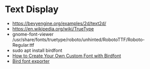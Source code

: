 # Text Display

* https://bevyengine.org/examples/2d/text2d/
* https://en.wikipedia.org/wiki/TrueType
* gnome-font-viewer /usr/share/fonts/truetype/roboto/unhinted/RobotoTTF/Roboto-Regular.ttf
* sudo apt install birdfont
* [How to Create Your Own Custom Font with Birdfont](https://www.youtube.com/watch?v=lIWCKuiPMpI)
* [Bird font exporter](https://manpages.ubuntu.com/manpages/xenial/en/man1/birdfont-export.1.html)

